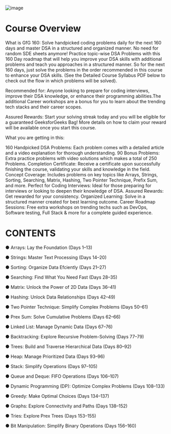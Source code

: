 ![image](https://github.com/user-attachments/assets/2499325b-1c27-41f5-8a3b-6845707e873f)


# Course Overview

What is GfG 160: Solve handpicked coding problems daily for the next 160 days and master DSA in a structured and organized manner. No need for random SDE sheets anymore! Practice topic-wise DSA Problems with this 160 Day roadmap that will help you improve your DSA skills with additional problems and teach you approaches in a structured manner. So for the next 160 days, just solve the problems in the order recommended in this course to enhance your DSA skills. (See the Detailed Course Syllabus PDF below to check out the flow in which problems will be solved). 


Recommended for: Anyone looking to prepare for coding interviews, improve their DSA knowledge, or enhance their programming abilities.The additional Career workshops are a bonus for you to learn about the trending tech stacks and their career scopes.


Assured Rewards: Start your solving streak today and you will be eligible for a guaranteed GeeksforGeeks Bag! More details on how to claim your reward will be available once you start this course.



What you are getting in this:

160 Handpicked DSA Problems: Each problem comes with a detailed article and a video explanation for thorough understanding.
90 Bonus Problems: Extra practice problems with video solutions which makes a total of 250 Problems. 
Completion Certificate: Receive a certificate upon successfully finishing the course, validating your skills and knowledge in the field.
Concept Coverage: Includes problems on key topics like Arrays, Strings, Sorting, Searching, Matrix, Hashing, Two Pointer Technique, Prefix Sum, and more.
Perfect for Coding Interviews: Ideal for those preparing for interviews or looking to deepen their knowledge of DSA.
Assured Rewards: Get rewarded for your consistency.
Organized Learning: Solve in a structured manner created for best learning outcome. 
Career Roadmap Sessions: Free extra workshops on trending techs such as DevOps, Software testing, Full Stack & more for a complete guided experience.

# CONTENTS

● Arrays: Lay the Foundation (Days 1–13)

● Strings: Master Text Processing (Days 14–20)

● Sorting: Organize Data Efciently (Days 21–27)

● Searching: Find What You Need Fast (Days 28–35)

● Matrix: Unlock the Power of 2D Data (Days 36–41)

● Hashing: Unlock Data Relationships (Days 42–49)

● Two Pointer Technique: Simplify Complex Problems (Days 50–61)

● Prex Sum: Solve Cumulative Problems (Days 62–66)

● Linked List: Manage Dynamic Data (Days 67–76)

● Backtracking: Explore Recursive Problem-Solving (Days 77–79)

● Trees: Build and Traverse Hierarchical Data (Days 80–92)

● Heap: Manage Prioritized Data (Days 93–96)

● Stack: Simplify Operations (Days 97–105)

● Queue and Deque: FIFO Operations (Days 106–107)

● Dynamic Programming (DP): Optimize Complex Problems (Days 108–133)

● Greedy: Make Optimal Choices (Days 134–137)

● Graphs: Explore Connectivity and Paths (Days 138–152)

● Tries: Explore Prex Trees (Days 153–155)

● Bit Manipulation: Simplify Binary Operations (Days 156–160)

